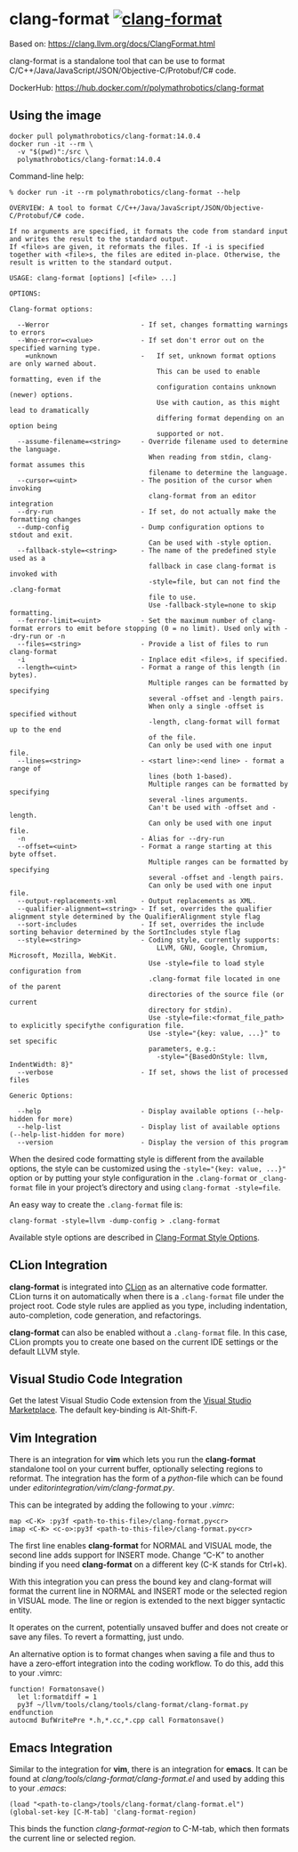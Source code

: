 # clang-format [![clang-format](https://github.com/polymathrobotics/oci/actions/workflows/clang-format-push.yml/badge.svg)](https://github.com/polymathrobotics/oci/actions/workflows/clang-format-push.yml)

Based on:
https://clang.llvm.org/docs/ClangFormat.html

clang-format is a standalone tool that can be use to format
C/C++/Java/JavaScript/JSON/Objective-C/Protobuf/C# code.

DockerHub: https://hub.docker.com/r/polymathrobotics/clang-format

## Using the image

```
docker pull polymathrobotics/clang-format:14.0.4
docker run -it --rm \
  -v "$(pwd)":/src \
  polymathrobotics/clang-format:14.0.4
```

Command-line help:

```
% docker run -it --rm polymathrobotics/clang-format --help

OVERVIEW: A tool to format C/C++/Java/JavaScript/JSON/Objective-C/Protobuf/C# code.

If no arguments are specified, it formats the code from standard input
and writes the result to the standard output.
If <file>s are given, it reformats the files. If -i is specified
together with <file>s, the files are edited in-place. Otherwise, the
result is written to the standard output.

USAGE: clang-format [options] [<file> ...]

OPTIONS:

Clang-format options:

  --Werror                       - If set, changes formatting warnings to errors
  --Wno-error=<value>            - If set don't error out on the specified warning type.
    =unknown                     -   If set, unknown format options are only warned about.
                                     This can be used to enable formatting, even if the
                                     configuration contains unknown (newer) options.
                                     Use with caution, as this might lead to dramatically
                                     differing format depending on an option being
                                     supported or not.
  --assume-filename=<string>     - Override filename used to determine the language.
                                   When reading from stdin, clang-format assumes this
                                   filename to determine the language.
  --cursor=<uint>                - The position of the cursor when invoking
                                   clang-format from an editor integration
  --dry-run                      - If set, do not actually make the formatting changes
  --dump-config                  - Dump configuration options to stdout and exit.
                                   Can be used with -style option.
  --fallback-style=<string>      - The name of the predefined style used as a
                                   fallback in case clang-format is invoked with
                                   -style=file, but can not find the .clang-format
                                   file to use.
                                   Use -fallback-style=none to skip formatting.
  --ferror-limit=<uint>          - Set the maximum number of clang-format errors to emit before stopping (0 = no limit). Used only with --dry-run or -n
  --files=<string>               - Provide a list of files to run clang-format
  -i                             - Inplace edit <file>s, if specified.
  --length=<uint>                - Format a range of this length (in bytes).
                                   Multiple ranges can be formatted by specifying
                                   several -offset and -length pairs.
                                   When only a single -offset is specified without
                                   -length, clang-format will format up to the end
                                   of the file.
                                   Can only be used with one input file.
  --lines=<string>               - <start line>:<end line> - format a range of
                                   lines (both 1-based).
                                   Multiple ranges can be formatted by specifying
                                   several -lines arguments.
                                   Can't be used with -offset and -length.
                                   Can only be used with one input file.
  -n                             - Alias for --dry-run
  --offset=<uint>                - Format a range starting at this byte offset.
                                   Multiple ranges can be formatted by specifying
                                   several -offset and -length pairs.
                                   Can only be used with one input file.
  --output-replacements-xml      - Output replacements as XML.
  --qualifier-alignment=<string> - If set, overrides the qualifier alignment style determined by the QualifierAlignment style flag
  --sort-includes                - If set, overrides the include sorting behavior determined by the SortIncludes style flag
  --style=<string>               - Coding style, currently supports:
                                     LLVM, GNU, Google, Chromium, Microsoft, Mozilla, WebKit.
                                   Use -style=file to load style configuration from
                                   .clang-format file located in one of the parent
                                   directories of the source file (or current
                                   directory for stdin).
                                   Use -style=file:<format_file_path> to explicitly specifythe configuration file.
                                   Use -style="{key: value, ...}" to set specific
                                   parameters, e.g.:
                                     -style="{BasedOnStyle: llvm, IndentWidth: 8}"
  --verbose                      - If set, shows the list of processed files

Generic Options:

  --help                         - Display available options (--help-hidden for more)
  --help-list                    - Display list of available options (--help-list-hidden for more)
  --version                      - Display the version of this program
```

When the desired code formatting style is different from the available options, the style can be customized using the `-style="{key: value, ...}"` option or by putting your style configuration in the `.clang-format` or `_clang-format` file in your project’s directory and using `clang-format -style=file`.

An easy way to create the `.clang-format` file is:

```
clang-format -style=llvm -dump-config > .clang-format
```

Available style options are described in [Clang-Format Style Options](https://clang.llvm.org/docs/ClangFormatStyleOptions.html).

## CLion Integration

**clang-format** is integrated into [CLion](https://www.jetbrains.com/clion/) as an alternative code formatter. CLion turns it on automatically when there is a `.clang-format` file under the project root. Code style rules are applied as you type, including indentation, auto-completion, code generation, and refactorings.

**clang-format** can also be enabled without a `.clang-format` file. In this case, CLion prompts you to create one based on the current IDE settings or the default LLVM style.

## Visual Studio Code Integration

Get the latest Visual Studio Code extension from the [Visual Studio Marketplace](https://marketplace.visualstudio.com/items?itemName=xaver.clang-format). The default key-binding is Alt-Shift-F.

## Vim Integration

There is an integration for **vim** which lets you run the **clang-format** standalone tool on your current buffer, optionally selecting regions to reformat. The integration has the form of a *python*-file which can be found under *editorintegration/vim/clang-format.py*.

This can be integrated by adding the following to your *.vimrc*:

```
map <C-K> :py3f <path-to-this-file>/clang-format.py<cr>
imap <C-K> <c-o>:py3f <path-to-this-file>/clang-format.py<cr>
```

The first line enables **clang-format** for NORMAL and VISUAL mode, the second line adds support for INSERT mode. Change “C-K” to another binding if you need **clang-format** on a different key (C-K stands for Ctrl+k).

With this integration you can press the bound key and clang-format will format the current line in NORMAL and INSERT mode or the selected region in VISUAL mode. The line or region is extended to the next bigger syntactic entity.

It operates on the current, potentially unsaved buffer and does not create or save any files. To revert a formatting, just undo.

An alternative option is to format changes when saving a file and thus to have a zero-effort integration into the coding workflow. To do this, add this to your .vimrc:

```
function! Formatonsave()
  let l:formatdiff = 1
  py3f ~/llvm/tools/clang/tools/clang-format/clang-format.py
endfunction
autocmd BufWritePre *.h,*.cc,*.cpp call Formatonsave()
```

## Emacs Integration

Similar to the integration for **vim**, there is an integration for **emacs**. It can be found at *clang/tools/clang-format/clang-format.el* and used by adding this to your *.emacs*:

```
(load "<path-to-clang>/tools/clang-format/clang-format.el")
(global-set-key [C-M-tab] 'clang-format-region)
```

This binds the function *clang-format-region* to C-M-tab, which then formats the current line or selected region.
